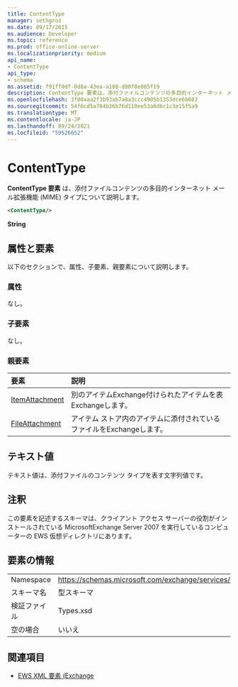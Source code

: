 ```yaml
---
title: ContentType
manager: sethgros
ms.date: 09/17/2015
ms.audience: Developer
ms.topic: reference
ms.prod: office-online-server
ms.localizationpriority: medium
api_name:
- ContentType
api_type:
- schema
ms.assetid: f91ff0df-0d8a-43ea-a188-d80f0e885f19
description: ContentType 要素は、添付ファイルコンテンツの多目的インターネット メール拡張機能 (MIME) タイプについて説明します。
ms.openlocfilehash: 3f00aaa2f3b93ab7a8a3ccc4905b1353dce6b083
ms.sourcegitcommit: 54f6cd5a704b36b76d110ee53a6d6c1c3e15f5a9
ms.translationtype: MT
ms.contentlocale: ja-JP
ms.lasthandoff: 09/24/2021
ms.locfileid: "59526652"
---
```

# <a name="contenttype"></a>ContentType

**ContentType 要素** は、添付ファイルコンテンツの多目的インターネット メール拡張機能 (MIME) タイプについて説明します。 
  
```xml
<ContentType/>
```

 **String**
## <a name="attributes-and-elements"></a>属性と要素

以下のセクションで、属性、子要素、親要素について説明します。
  
### <a name="attributes"></a>属性

なし。
  
### <a name="child-elements"></a>子要素

なし。
  
### <a name="parent-elements"></a>親要素

|**要素**|**説明**|
|:-----|:-----|
|[ItemAttachment](itemattachment.md) <br/> |別のアイテムExchange付けられたアイテムを表Exchangeします。  <br/> |
|[FileAttachment](fileattachment.md) <br/> |アイテム ストア内のアイテムに添付されているファイルをExchangeします。  <br/> |
   
## <a name="text-value"></a>テキスト値

テキスト値は、添付ファイルのコンテンツ タイプを表す文字列値です。
  
## <a name="remarks"></a>注釈

この要素を記述するスキーマは、クライアント アクセス サーバーの役割がインストールされている MicrosoftExchange Server 2007 を実行しているコンピューターの EWS 仮想ディレクトリにあります。
  
## <a name="element-information"></a>要素の情報

|||
|:-----|:-----|
|Namespace  <br/> |https://schemas.microsoft.com/exchange/services/2006/types  <br/> |
|スキーマ名  <br/> |型スキーマ  <br/> |
|検証ファイル  <br/> |Types.xsd  <br/> |
|空の場合  <br/> |いいえ  <br/> |
   
## <a name="see-also"></a>関連項目



- [EWS XML 要素 (Exchange](ews-xml-elements-in-exchange.md)

